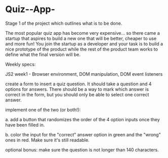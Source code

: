 # Quiz--App-

Stage 1 of the project which outlines what is to be done.

The most popular quiz app has become very expensive... so there came a startup that aspires to build a new one that will be better, cheaper to use and more fun! You join the startup as a developer and your task is to build a nice prototype of the product while the rest of the product team works to define what the final version will be.

Weekly specs:

JS2 week1 - Browser environment, DOM manipulation, DOM event listeners

create a form to insert a quiz question. It should take a question and 4 options for answers. There should be a way to mark which answer is correct in the form, but you should only be able to select one correct answer.

implement one of the two (or both!):

a. add a button that randomizes the order of the 4 option inputs once they have been filled in.

b. color the input for the "correct" answer option in green and the "wrong" ones in red. Make sure it's still readable.

optional bonus: make sure the question is not longer than 140 characters.
